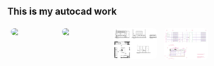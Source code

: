 ## This is my autocad work 

<img style="border-radius: 8px; float: left; width: 100px; margin: 8px;" src="resoruces /Elev 1_page-0001.jpg">

<img style="border-radius: 8px; float: left; width: 100px; margin: 8px;" src="resoruces/SHEET 5_page-0001.jpgg">


<img style="border-radius: 8px; float: left; width: 100px; margin: 8px;" src="resoruces/SHEET 8_page-0001.jpg">


<img style="border-radius: 8px; float: left; width: 100px; margin: 8px;" src="resoruces/Toilet detail_page-0001.jpg">

